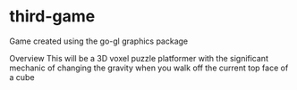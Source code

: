 # third-game
Game created using the go-gl graphics package

Overview
This will be a 3D voxel puzzle platformer with the significant mechanic of changing the gravity when you walk off the current top face of a cube